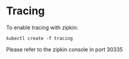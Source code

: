 # Tracing

To enable tracing with zipkin:

```
kubectl create -f tracing
```

Please refer to the zipkin console in port 30335
